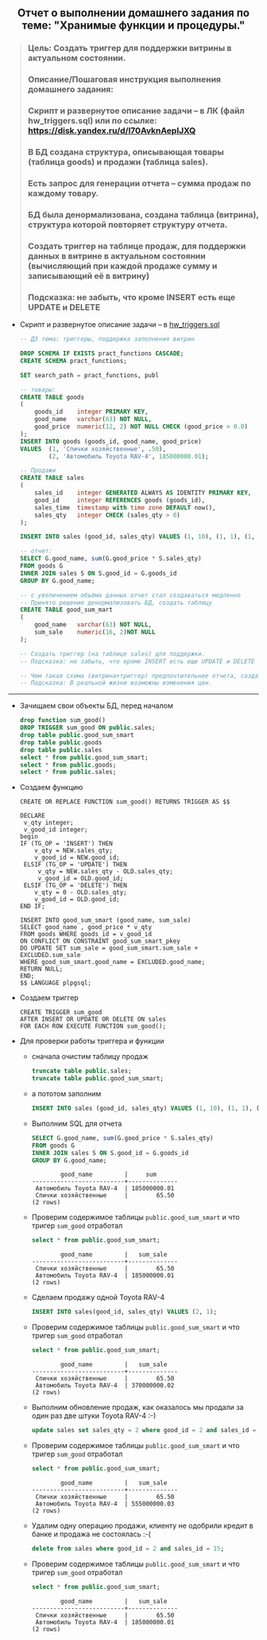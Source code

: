<div align="center"><h2> Отчет о выполнении домашнего задания по теме: "Хранимые функции и процедуры." </h2></div>


> ### Цель: Создать триггер для поддержки витрины в актуальном состоянии.
> ### Описание/Пошаговая инструкция выполнения домашнего задания:
> ### Скрипт и развернутое описание задачи – в ЛК (файл hw_triggers.sql) или по ссылке: https://disk.yandex.ru/d/l70AvknAepIJXQ
> ### В БД создана структура, описывающая товары (таблица goods) и продажи (таблица sales).
> ### Есть запрос для генерации отчета – сумма продаж по каждому товару.
> ### БД была денормализована, создана таблица (витрина), структура которой повторяет структуру отчета.
> ### Создать триггер на таблице продаж, для поддержки данных в витрине в актуальном состоянии (вычисляющий при каждой продаже сумму и записывающий её в витрину)
> ### Подсказка: не забыть, что кроме INSERT есть еще UPDATE и DELETE

* Скрипт и развернутое описание задачи – в [hw_triggers.sql](https://disk.yandex.ru/d/l70AvknAepIJXQ)
    ```sql
    -- ДЗ тема: триггеры, поддержка заполнения витрин
    
    DROP SCHEMA IF EXISTS pract_functions CASCADE;
    CREATE SCHEMA pract_functions;
    
    SET search_path = pract_functions, publ
    
    -- товары:
    CREATE TABLE goods
    (
        goods_id    integer PRIMARY KEY,
        good_name   varchar(63) NOT NULL,
        good_price  numeric(12, 2) NOT NULL CHECK (good_price > 0.0)
    );
    INSERT INTO goods (goods_id, good_name, good_price)
    VALUES 	(1, 'Спички хозяйственные', .50),
    		(2, 'Автомобиль Toyota RAV-4', 185000000.01);
    
    -- Продажи
    CREATE TABLE sales
    (
        sales_id    integer GENERATED ALWAYS AS IDENTITY PRIMARY KEY,
        good_id     integer REFERENCES goods (goods_id),
        sales_time  timestamp with time zone DEFAULT now(),
        sales_qty   integer CHECK (sales_qty > 0)
    );
    
    INSERT INTO sales (good_id, sales_qty) VALUES (1, 10), (1, 1), (1, 120), (2, 1);
    
    -- отчет:
    SELECT G.good_name, sum(G.good_price * S.sales_qty)
    FROM goods G
    INNER JOIN sales S ON S.good_id = G.goods_id
    GROUP BY G.good_name;
    
    -- с увеличением объёма данных отчет стал создаваться медленно
    -- Принято решение денормализовать БД, создать таблицу
    CREATE TABLE good_sum_mart
    (
    	good_name   varchar(63) NOT NULL,
    	sum_sale	numeric(16, 2)NOT NULL
    );
    
    -- Создать триггер (на таблице sales) для поддержки.
    -- Подсказка: не забыть, что кроме INSERT есть еще UPDATE и DELETE
    
    -- Чем такая схема (витрина+триггер) предпочтительнее отчета, создаваемого "по требованию" (кроме производительности)?
    -- Подсказка: В реальной жизни возможны изменения цен.
    ```

***

* Зачищаем свои объекты БД, перед началом
    ```sql
    drop function sum_good() 
    DROP TRIGGER sum_good ON public.sales;
    drop table public.good_sum_smart
    drop table public.goods
    drop table public.sales
    select * from public.good_sum_smart;
    select * from public.goods;
    select * from public.sales;
    ```

* Создаем функцию
    ```plpgsql
    CREATE OR REPLACE FUNCTION sum_good() RETURNS TRIGGER AS $$
    
    DECLARE
     v_qty integer;
     v_good_id integer;
    begin
    IF (TG_OP = 'INSERT') THEN
    	v_qty = NEW.sales_qty;
     	v_good_id = NEW.good_id; 
     ELSIF (TG_OP = 'UPDATE') THEN
    	 v_qty = NEW.sales_qty - OLD.sales_qty;
     	 v_good_id = OLD.good_id;
     ELSIF (TG_OP = 'DELETE') THEN
     	v_qty = 0 - OLD.sales_qty;
     	v_good_id = OLD.good_id;
    END IF;
    
    INSERT INTO good_sum_smart (good_name, sum_sale)
    SELECT good_name , good_price * v_qty
    FROM goods WHERE goods_id = v_good_id
    ON CONFLICT ON CONSTRAINT good_sum_smart_pkey
    DO UPDATE SET sum_sale = good_sum_smart.sum_sale + EXCLUDED.sum_sale
    WHERE good_sum_smart.good_name = EXCLUDED.good_name;
    RETURN NULL;
    END;
    $$ LANGUAGE plpgsql;
    ```

* Создаем триггер
    ```plpgsql
    CREATE TRIGGER sum_good
    AFTER INSERT OR UPDATE OR DELETE ON sales
    FOR EACH ROW EXECUTE FUNCTION sum_good();
    ```

* Для проверки работы триггера и функции
    * сначала очистим таблицу продаж
        ```sql
        truncate table public.sales;
        truncate table public.good_sum_smart;
        ``` 
    * а пототом заполним
        ```sql
        INSERT INTO sales (good_id, sales_qty) VALUES (1, 10), (1, 1), (1, 120), (2, 1);
        ```
    * Выполним SQL для отчета
        ```sql
        SELECT G.good_name, sum(G.good_price * S.sales_qty)
        FROM goods G
        INNER JOIN sales S ON S.good_id = G.goods_id
        GROUP BY G.good_name;
        ```
        ```console
                good_name         |     sum
        --------------------------+--------------
         Автомобиль Toyota RAV-4  | 185000000.01
         Спички хозяйственные     |        65.50
        (2 rows)
        ```
        
    * Проверим содержимое таблицы `public.good_sum_smart` и что тригер `sum_good` отработал
        ```sql
        select * from public.good_sum_smart;
        ```
        ```console
                good_name         |   sum_sale
        --------------------------+--------------
         Спички хозяйственные     |        65.50
         Автомобиль Toyota RAV-4  | 185000000.01
        (2 rows)
        ```

    * Сделаем продажу одной Toyota RAV-4
        ```sql
        INSERT INTO sales(good_id, sales_qty) VALUES (2, 1);
        ```

    * Проверим содержимое таблицы `public.good_sum_smart` и что тригер `sum_good` отработал
        ```sql
        select * from public.good_sum_smart;
        ```
        ```console
                good_name         |   sum_sale
        --------------------------+--------------
         Спички хозяйственные     |        65.50
         Автомобиль Toyota RAV-4  | 370000000.02
        (2 rows)
        ```
        
    * Выполним обновление продаж, как оказалось мы продали за один раз две штуки Toyota RAV-4 :-)
        ```sql
        update sales set sales_qty = 2 where good_id = 2 and sales_id = 15;
        ```
    
    * Проверим содержимое таблицы `public.good_sum_smart` и что тригер `sum_good` отработал
        ```sql
        select * from public.good_sum_smart;
        ```
        ```console
                good_name         |   sum_sale
        --------------------------+--------------
         Спички хозяйственные     |        65.50
         Автомобиль Toyota RAV-4  | 555000000.03
        (2 rows)
        ```

    * Удалим одну операцию продажи, клиенту не одобрили кредит в банке и продажа не состоялась :-(
        ```sql
        delete from sales where good_id = 2 and sales_id = 15;
        ```
    
    * Проверим содержимое таблицы `public.good_sum_smart` и что тригер `sum_good` отработал
        ```sql
        select * from public.good_sum_smart;
        ```
        ```console
                good_name         |   sum_sale
        --------------------------+--------------
         Спички хозяйственные     |        65.50
         Автомобиль Toyota RAV-4  | 185000000.01
        (2 rows)
        ```

